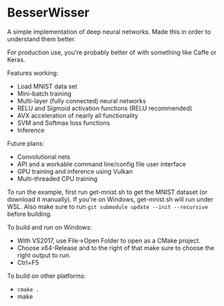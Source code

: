 BesserWisser
============

A simple implementation of deep neural networks. Made this in order to understand them better.

For production use, you're probably better of with something like Caffe or Keras.

Features working:

  * Load MNIST data set
  * Mini-batch training
  * Multi-layer (fully connected) neural networks
  * RELU and Sigmoid activation functions (RELU recommended)
  * AVX acceleration of nearly all functionality
  * SVM and Softmax loss functions
  * Inference

Future plans:

  * Convolutional nets
  * API and a workable command line/config file user interface
  * GPU training and inference using Vulkan
  * Multi-threaded CPU training

To run the example, first run get-mnist.sh to get the MNIST dataset (or download it manually). If you're on Windows, get-mnist.sh will run under WSL. Also make sure to run ```git submodule update --init --recursive``` before building.

To build and run on Windows:

  * With VS2017, use File->Open Folder to open as a CMake project.
  * Choose x64-Release and to the right of that make sure to choose the right output to run.
  * Ctrl+F5

To build on other platforms:

  * ```cmake .```
  * make

